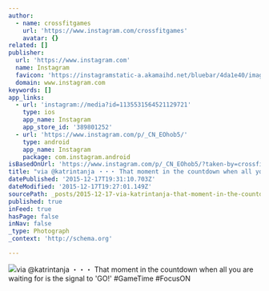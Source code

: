 ```yaml
---
author:
  - name: crossfitgames
    url: 'https://www.instagram.com/crossfitgames'
    avatar: {}
related: []
publisher:
  url: 'https://www.instagram.com'
  name: Instagram
  favicon: 'https://instagramstatic-a.akamaihd.net/bluebar/4da1e40/images/ico/favicon.ico'
  domain: www.instagram.com
keywords: []
app_links:
  - url: 'instagram://media?id=1135531564521129721'
    type: ios
    app_name: Instagram
    app_store_id: '389801252'
  - url: 'https://www.instagram.com/p/_CN_EOhob5/'
    type: android
    app_name: Instagram
    package: com.instagram.android
isBasedOnUrl: 'https://www.instagram.com/p/_CN_EOhob5/?taken-by=crossfitgames'
title: "via @katrintanja ・・・ That moment in the countdown when all you are waiting for is the signal to 'GO!' #GameTime #FocusON"
datePublished: '2015-12-17T19:31:10.703Z'
dateModified: '2015-12-17T19:27:01.149Z'
sourcePath: _posts/2015-12-17-via-katrintanja-that-moment-in-the-countdown-when-all-y.md
published: true
inFeed: true
hasPage: false
inNav: false
_type: Photograph
_context: 'http://schema.org'

---
```

![via &commat;katrintanja ・・・ That moment in the countdown when all you are waiting for is the signal to 'GO&excl;' &num;GameTime &num;FocusON](https://scontent.cdninstagram.com/hphotos-xaf1/t51.2885-15/s640x640/sh0.08/e35/12317635_865114526942270_38339189_n.jpg)
